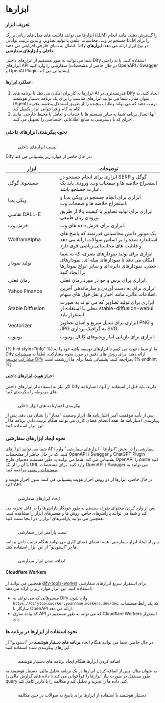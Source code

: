# ابزارها

### تعریف ابزار

ابزارها می توانند قابلیت های مدل های زبانی بزرگ (LLM) را گسترش دهند، مانند انجام جستجو در وب، محاسبات علمی یا تولید تصاویر، و بدین ترتیب توانایی LLM را برای اتصال به دنیای خارجی افزایش می دهند. Dify دو نوع ابزار ارائه می دهد: **ابزارهای داخلی** و **ابزارهای سفارشی**.

شما می توانید به طور مستقیم از ابزارهای داخلی  Dify  استفاده کنید، یا به راحتی ابزارهای API سفارشی را وارد کنید (در حال حاضر از مشخصات OpenAPI / Swagger و  OpenAI Plugin پشتیبانی می کند).

#### عملکرد ابزارها:

1. ابزارها به کاربران امکان می دهد تا برنامه های  AI  قدرتمندتری در Dify ایجاد کنند. به عنوان مثال، شما می توانید ابزارهای مناسب را برای یک برنامه دستیار هوشمند (Agent)  ترتیب دهید که می تواند وظایف پیچیده را از طریق استدلال وظیفه، تجزیه گام به گام و فراخوانی ابزار تکمیل کند.
2. آنها اتصال برنامه شما به سایر سیستم ها یا خدمات و تعامل با محیط خارجی، مانند اجرای کد یا دسترسی به منابع اطلاعاتی اختصاصی را تسهیل می کنند.

### نحوه پیکربندی ابزارهای داخلی

<figure><img src="../../.gitbook/assets/first-party-tools.png" alt=""><figcaption><p>لیست ابزارهای داخلی</p></figcaption></figure>

Dify  در حال حاضر از موارد زیر پشتیبانی می کند:

<table><thead><tr><th width="154">ابزار</th><th>توضیحات</th></tr></thead><tbody><tr><td>جستجوی گوگل</td><td>ابزاری برای انجام جستجو در SERP گوگل و استخراج خلاصه ها و صفحات وب. ورودی باید یک عبارت جستجو باشد.</td></tr><tr><td>ویکی پدیا</td><td>ابزاری برای انجام جستجو در ویکی پدیا و استخراج خلاصه ها و صفحات وب.</td></tr><tr><td>نقاشی DALL-E</td><td>ابزاری برای تولید تصاویر با کیفیت بالا از طریق ورودی زبان طبیعی.</td></tr><tr><td>خزش وب</td><td>ابزاری برای خزش داده های وب.</td></tr><tr><td>WolframAlpha</td><td>یک موتور دانش محاسباتی قدرتمند که پاسخ های استاندارد شده را بر اساس سوالات ارائه می دهد و قابلیت های محاسباتی ریاضی قوی دارد.</td></tr><tr><td>تولید نمودار</td><td>ابزاری برای تولید نمودارهای بصری، که به شما امکان می دهد تا نمودارهای میله ای، نمودارهای خطی، نمودارهای دایره ای و سایر انواع نمودارها را ایجاد کنید.</td></tr><tr><td>زمان فعلی</td><td>ابزاری برای پرس و جو در مورد زمان فعلی.</td></tr><tr><td>Yahoo Finance</td><td>ابزاری برای به دست آوردن و سازماندهی آخرین اطلاعات مالی، مانند اخبار و نقل قول های سهام.</td></tr><tr><td>Stable Diffusion</td><td>ابزاری برای تولید تصاویر که می تواند به صورت محلی با استفاده از stable-diffusion-webui  استقرار یابد.</td></tr><tr><td>Vectorizer</td><td>ابزاری برای تبدیل سریع و آسان تصاویر PNG و JPG  به گرافیک برداری SVG.</td></tr><tr><td>یوتیوب</td><td>ابزاری برای بازیابی آمار ویدیوهای کانال یوتیوب.</td></tr></tbody></table>

{% hint style="info" %}
ما از شما دعوت می کنیم تا ابزارهای توسعه یافته خود را به Dify  ارائه دهید. برای روش های دقیق در مورد نحوه مشارکت، لطفاً به [مستندات مشارکت توسعه Dify](https://github.com/langgenius/dify/blob/main/CONTRIBUTING.md) مراجعه کنید. پشتیبانی شما برای ما ارزشمند است.
{% endhint %}

#### احراز هویت ابزارهای داخلی

اگر نیاز به استفاده از ابزارهای داخلی  Dify  دارید، باید قبل از استفاده از آنها، اعتبارنامه های مربوطه را پیکربندی کنید.

<figure><img src="../../.gitbook/assets/configure-first-party-tool-api.png" alt=""><figcaption><p>پیکربندی اعتبارنامه های ابزار داخلی</p></figcaption></figure>

پس از تأیید موفقیت آمیز اعتبارنامه ها، ابزار وضعیت "مجاز" را نشان می دهد. پس از پیکربندی اعتبارنامه ها، همه اعضای فضای کاری می توانند هنگام ترتیب دادن برنامه ها از این ابزار استفاده کنند.

### نحوه ایجاد ابزارهای سفارشی

شما می توانید ابزارهای API سفارشی را در بخش "ابزارها - ابزارهای سفارشی" وارد کنید، که در حال حاضر از مشخصات OpenAPI / Swagger و ChatGPT Plugin پشتیبانی می کند. شما می توانید به طور مستقیم محتوای طرح OpenAPI  را  paste  کنید یا آن را از یک URL وارد کنید. برای مشخصات OpenAPI / Swagger  می توانید به [مستندات رسمی](https://swagger.io/specification/) مراجعه کنید.

در حال حاضر، ابزارها از دو روش احراز هویت پشتیبانی می کنند: بدون احراز هویت و کلید API.

<figure><img src="../../.gitbook/assets/image (147).png" alt=""><figcaption><p>ایجاد ابزارهای سفارشی</p></figcaption></figure>

پس از وارد کردن محتوای طرح، سیستم به طور خودکار پارامترها را در فایل تجزیه می کند و شما می توانید پارامترهای خاص، روش ها و مسیرهای ابزار را مشاهده کنید. همچنین می توانید پارامترهای ابزار را در اینجا تست کنید.

<figure><img src="../../.gitbook/assets/image (148).png" alt=""><figcaption><p>تست پارامتر ابزار سفارشی</p></figcaption></figure>

پس از ایجاد ابزار سفارشی، همه اعضای فضای کاری می توانند هنگام ترتیب دادن برنامه ها در "استودیو" از این ابزار استفاده کنند.

<figure><img src="../../.gitbook/assets/image (150).png" alt=""><figcaption><p>اضافه شدن ابزار سفارشی</p></figcaption></figure>

#### Cloudflare Workers

همچنین می توانید از  [dify-tools-worker](https://github.com/crazywoola/dify-tools-worker)  برای استقرار سریع ابزارهای سفارشی استفاده کنید. این ابزار موارد زیر را ارائه می دهد:

* مسیرهایی که می توانند به Dify  وارد شوند `https://difytoolsworker.yourname.workers.dev/doc`، که یک رابط مستندات سازگار با OpenAPI  ارائه می دهد.
* کد پیاده سازی API که می تواند به طور مستقیم در Cloudflare Workers  استقرار یابد.

### نحوه استفاده از ابزارها در برنامه ها

در حال حاضر، شما می توانید هنگام ایجاد **برنامه های دستیار هوشمند** در "استودیو" از ابزارهای پیکربندی شده استفاده کنید.

<figure><img src="../../.gitbook/assets/use-tools-in-app.png" alt=""><figcaption><p>اضافه کردن ابزارها هنگام ایجاد برنامه های دستیار هوشمند</p></figcaption></figure>

به عنوان مثال، پس از اضافه کردن ابزارها در یک برنامه تحلیل مالی، دستیار هوشمند به طور مستقل در صورت نیاز ابزارها را فراخوانی می کند تا داده های گزارش مالی را  query  کند، داده ها را تجزیه و تحلیل کند و مکالمه را با کاربر کامل کند.

<figure><img src="../../.gitbook/assets/ai-using-tools-during-conversation.png" alt=""><figcaption><p>دستیار هوشمند با استفاده از ابزارها برای پاسخ به سوالات در حین مکالمه</p></figcaption></figure>

